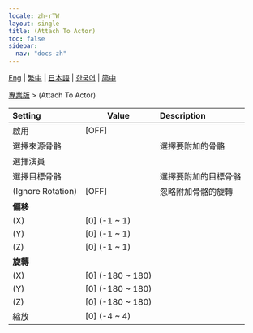 ```yaml
---
locale: zh-rTW
layout: single
title: (Attach To Actor)
toc: false
sidebar:
  nav: "docs-zh"
---
```

[Eng](/dancexr/menu/2025.4/actor/attach_to_actor) | [繁中](/tw/dancexr/menu/2025.4/actor/attach_to_actor) | [日本語](/jp/dancexr/menu/2025.4/actor/attach_to_actor) | [한국어](/kr/dancexr/menu/2025.4/actor/attach_to_actor) | [简中](/zh/dancexr/menu/2025.4/actor/attach_to_actor)

[專業版](../menu#專業版) > (Attach To Actor)



| Setting | Value | Description |
| :--- | --- | :--- |
|<nobr>啟用</nobr>| [OFF] | 
|<nobr>選擇來源骨骼</nobr>|| 選擇要附加的骨骼
|<nobr>選擇演員</nobr>|  |  |
|<nobr>選擇目標骨骼</nobr>|| 選擇要附加的目標骨骼
|<nobr>(Ignore Rotation)</nobr>| [OFF] | 忽略附加骨骼的旋轉
|<nobr><b>偏移</b></nobr>|| 
|<nobr>(X)</nobr>| [0] (-1 ~ 1) | 
|<nobr>(Y)</nobr>| [0] (-1 ~ 1) | 
|<nobr>(Z)</nobr>| [0] (-1 ~ 1) | 
|<nobr><b>旋轉</b></nobr>|| 
|<nobr>(X)</nobr>| [0] (-180 ~ 180) | 
|<nobr>(Y)</nobr>| [0] (-180 ~ 180) | 
|<nobr>(Z)</nobr>| [0] (-180 ~ 180) | 
|<nobr>縮放</nobr>| [0] (-4 ~ 4) | 
